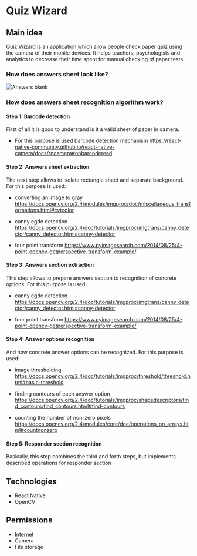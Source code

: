 # Quiz Wizard

## Main idea

Quiz Wizard is an application which allow people check paper quiz using the camera of their mobile devices. It helps teachers, psychologists and analytics to decrease their time spent for manual checking of paper tests.

### How does answers sheet look like?

![Answers blank](https://github.com/maslovmichail20/QuizWizard/blob/master/mobile/images/answers-sheet.png "Answers sheet")

### How does answers sheet recognition algorithm work?

#### Step 1: Barcode detection

First of all it is good to understand is it a valid sheet of paper in camera. 

 - For this purpose is used barcode detection mechanism https://react-native-community.github.io/react-native-camera/docs/rncamera#onbarcoderead

#### Step 2: Answers sheet extraction

The next step allows to isolate rectangle sheet and separate background. For this purpose is used: 

- converting an image to gray https://docs.opencv.org/2.4/modules/imgproc/doc/miscellaneous_transformations.html#cvtcolor

- canny egde detection https://docs.opencv.org/2.4/doc/tutorials/imgproc/imgtrans/canny_detector/canny_detector.html#canny-detector

- four point transform https://www.pyimagesearch.com/2014/08/25/4-point-opencv-getperspective-transform-example/

#### Step 3: Answers section extraction

This step allows to prepare answers section to recognition of concrete options. For this purpose is used: 

- canny egde detection https://docs.opencv.org/2.4/doc/tutorials/imgproc/imgtrans/canny_detector/canny_detector.html#canny-detector

- four point transform https://www.pyimagesearch.com/2014/08/25/4-point-opencv-getperspective-transform-example/

#### Step 4: Answer options recognition

And now concrete answer options can be recognized. For this purpose is used:

- image thresholding https://docs.opencv.org/2.4/doc/tutorials/imgproc/threshold/threshold.html#basic-threshold

- finding contours of each answer option https://docs.opencv.org/2.4/doc/tutorials/imgproc/shapedescriptors/find_contours/find_contours.html#find-contours

- counting the number of non-zero pixels https://docs.opencv.org/2.4/modules/core/doc/operations_on_arrays.html#countnonzero

#### Step 5: Responder section recognition 

Basically, this step combines the third and forth steps, but implements described operations for responder section 


## Technologies

- React Native
- OpenCV

## Permissions

- Internet
- Camera
- File storage
